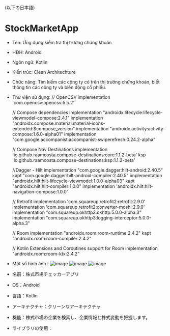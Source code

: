 (以下の日本語)
# StockMarketApp
* Tên: Ứng dụng kiểm tra thị trường chứng khoán
* HĐH: Android
* Ngôn ngữ: Kotlin
* Kiến trúc: Clean Architechture
* Chức năng: Tìm kiếm các công ty có trên thị trường chứng khoán, biết thông tin các công ty và biến động cổ phiểu.
* Thư viện sử dụng:
 // OpenCSV
    implementation 'com.opencsv:opencsv:5.5.2'

    // Compose dependencies
    implementation "androidx.lifecycle:lifecycle-viewmodel-compose:2.4.1"
    implementation "androidx.compose.material:material-icons-extended:$compose_version"
    implementation "androidx.activity:activity-compose:1.6.0-alpha01"
    implementation "com.google.accompanist:accompanist-swiperefresh:0.24.2-alpha"

    // Compose Nav Destinations
    implementation 'io.github.raamcosta.compose-destinations:core:1.1.2-beta'
    ksp 'io.github.raamcosta.compose-destinations:ksp:1.1.2-beta'

    //Dagger - Hilt
    implementation "com.google.dagger:hilt-android:2.40.5"
    kapt "com.google.dagger:hilt-android-compiler:2.40.5"
    implementation "androidx.hilt:hilt-lifecycle-viewmodel:1.0.0-alpha03"
    kapt "androidx.hilt:hilt-compiler:1.0.0"
    implementation 'androidx.hilt:hilt-navigation-compose:1.0.0'

    // Retrofit
    implementation 'com.squareup.retrofit2:retrofit:2.9.0'
    implementation 'com.squareup.retrofit2:converter-moshi:2.9.0'
    implementation "com.squareup.okhttp3:okhttp:5.0.0-alpha.3"
    implementation "com.squareup.okhttp3:logging-interceptor:5.0.0-alpha.3"

    // Room
    implementation "androidx.room:room-runtime:2.4.2"
    kapt "androidx.room:room-compiler:2.4.2"

    // Kotlin Extensions and Coroutines support for Room
    implementation "androidx.room:room-ktx:2.4.2"
    
* Một số hình ảnh :
![image](https://user-images.githubusercontent.com/75416674/167454269-b58a374b-c116-401c-93dc-05e9ee2e77f1.png)
![image](https://user-images.githubusercontent.com/75416674/167454363-36747cdc-dbc2-43b5-b5bc-ab6d777d009c.png)
![image](https://user-images.githubusercontent.com/75416674/167454409-8b5ae41d-0800-43cd-b534-ca1ada5d4117.png)

* 名前：株式市場チェッカーアプリ
* OS：Android
* 言語：Kotlin
* アーキテクチャ：クリーンなアーキテクチャ
* 機能：株式市場の企業を検索し、企業情報と株式変動を把握します。
* ライブラリの使用：

